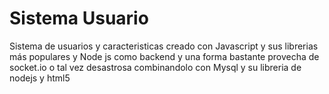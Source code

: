 Sistema Usuario
===============

Sistema de usuarios y caracteristicas creado con Javascript y sus librerias más populares y Node js como backend y una forma bastante provecha de socket.io o tal vez desastrosa combinandolo con Mysql y su libreria de nodejs y html5


